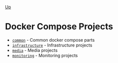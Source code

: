 [Up](../README.md)

# Docker Compose Projects

- [`common`](./common/README.md) - Common docker compose parts
- [`infrastructure`](./infrastructure/README.md) - Infrastructure projects
- [`media`](./media/README.md) - Media projects
- [`monitoring`](./monitoring/README.md) - Monitoring projects
